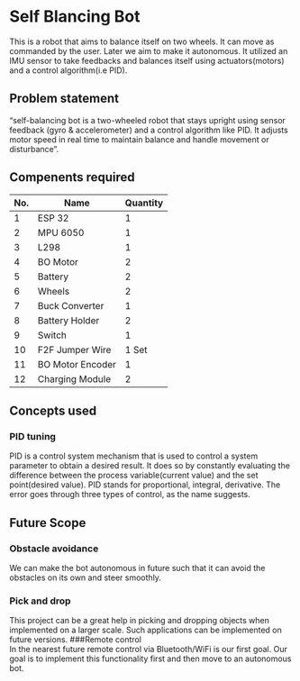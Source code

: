 # Self Blancing Bot
This is a robot that aims to balance itself on two wheels. It can move as commanded by the user. Later we aim to make it autonomous. It utilized an IMU sensor to take feedbacks and balances itself using actuators(motors) and a control algorithm(i.e PID).

## Problem statement
“self-balancing bot is a two-wheeled robot that stays upright using sensor feedback (gyro & accelerometer) and a control algorithm like PID. It adjusts motor speed in real time to maintain balance and handle movement or disturbance”.

## Compenents required
| No. | Name                 | Quantity |
|-----|----------------------|----------|
| 1   | ESP 32               | 1        |
| 2   | MPU 6050             | 1        |
| 3   | L298                 | 1        |
| 4   | BO Motor             | 2        |
| 5   | Battery              | 2        |
| 6   | Wheels               | 2        |
| 7   | Buck Converter       | 1        |
| 8   | Battery Holder       | 2        |
| 9   | Switch               | 1        |
| 10  | F2F Jumper Wire      | 1 Set    |
| 11  | BO Motor Encoder     | 1        |
| 12  | Charging Module      | 2        |

## Concepts used
### PID tuning 
PID is a control system mechanism that is used to control a system parameter to obtain a desired result. It does so by constantly evaluating the difference between the process variable(current value) and the set point(desired value). PID stands for proportional, integral, derivative. The error goes through three types of control, as the name suggests.

## Future Scope
### Obstacle avoidance 
We can make the bot autonomous in future such that it can avoid the obstacles on its own and steer smoothly.
### Pick and drop  
This project can be a great help in picking and dropping objects when implemented on a larger scale. Such applications can be implemented on future versions.
###Remote control  
In the nearest future remote control via Bluetooth/WiFi is our first goal. Our goal is to implement this functionality first and then move to an autonomous bot.
